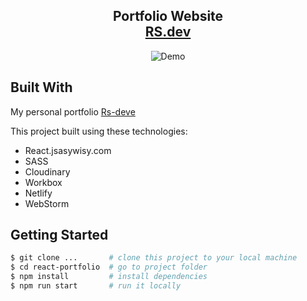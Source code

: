 <h2 align="center">
  Portfolio Website<br/>
  <a href="https://easywisy.com/" target="_blank">RS.dev</a>
</h2>

<div align="center">
<!--   <a href="https://app.fossa.com/projects/git%2Bgithub.com%2FVolodumurSN%2FReact-Portfolio?ref=badge_shield" target="\_parent">
    <img src="https://app.fossa.com/api/projects/git%2Bgithub.com%2FVolodumurSN%2FReact-Portfolio.svg?type=shield" />
  </a>  -->
  
  <img alt="Demo" src="https://res.cloudinary.com/dkmyhde0k/image/upload/v1717420356/hvsvtvzvyoeduvgazta5.ai" />
</div>

## Built With

My personal portfolio <a href="https://easysisy.com/" target="_blank">Rs-deve</a> <br/>

This project built using these technologies:
- React.jsasywisy.com
- SASS
- Cloudinary
- Workbox
- Netlify
- WebStorm

## Getting Started

```bash
$ git clone ...       # clone this project to your local machine
$ cd react-portfolio  # go to project folder
$ npm install         # install dependencies
$ npm run start       # run it locally
```
